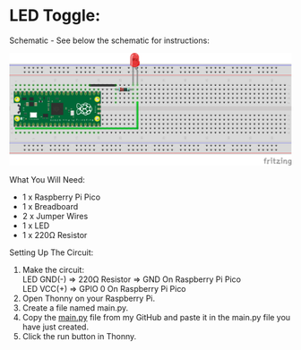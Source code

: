 # LED Toggle:
Schematic - See below the schematic for instructions:
 
![](Schematic.png)
 
What You Will Need:
- 1 x Raspberry Pi Pico
- 1 x Breadboard
- 2 x Jumper Wires
- 1 x LED
- 1 x 220Ω Resistor

Setting Up The Circuit:
1. Make the circuit: \
   LED GND(-) => 220Ω Resistor => GND On Raspberry Pi Pico \
   LED VCC(+) => GPIO 0 On Raspberry Pi Pico
2. Open Thonny on your Raspberry Pi.
3. Create a file named main.py.
4. Copy the [main.py](main.py) file from my GitHub and paste it in the main.py file you have just created.
5. Click the run button in Thonny.
